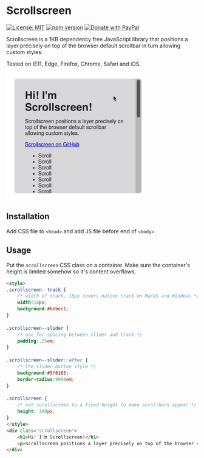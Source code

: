 # Scrollscreen

[![License: MIT](https://img.shields.io/badge/license-MIT-blue.svg)](https://github.com/rikschennink/scrollscreen/blob/gh-pages/LICENSE)
[![npm version](https://badge.fury.io/js/scrollscreen.svg)](https://badge.fury.io/js/scrollscreen)
[![Donate with PayPal](https://img.shields.io/badge/donate-PayPal.me-pink.svg)](https://www.paypal.me/rikschennink/5)

Scrollscreen is a 1KB dependency free JavaScript library that positions a layer precisely on top of the browser default scrollbar in turn allowing custom styles.

Tested on IE11, Edge, Firefox, Chrome, Safari and iOS.

<img src="https://github.com/rikschennink/scrollscreen/blob/master/demo.gif?raw=true" width="370" alt=""/>

## Installation

Add CSS file to `<head>` and add JS file before end of `<body>`.


## Usage

Put the `scrollscreen` CSS class on a container. Make sure the container's height is limited somehow so it's content overflows.

```html
<style>
.scrollscreen--track {
    /* width of track, 18px covers native track on MacOS and Windows */
    width:18px;
    background:#bebec1;
}

.scrollscreen--slider {
    /* use for spacing between slider and track */
    padding:.25em;
}

.scrollscreen--slider::after {
    /* the slider button style */
    background:#5f6165;
    border-radius:9999em;
}
    
.scrollscreen {
    /* set scrollscreen to a fixed height to make scrollbars appear */
    height: 100px;
}
</style>
<div class="scrollscreen">
    <h1>Hi! I'm Scrollscreen!</h1>
    <p>Scrollscreen positions a layer precisely on top of the browser default scrollbar allowing custom styles.</p>
</div>
```
